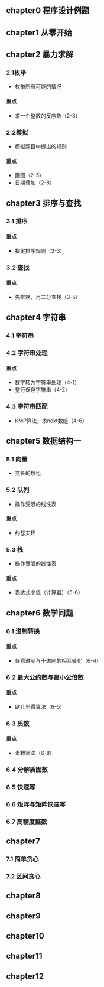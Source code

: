 
## chapter0 程序设计例题


## chapter1 从零开始


## chapter2 暴力求解
### 2.1枚举
- 枚举所有可能的情况
#### 重点
- 求一个整数的反序数（2-3）

### 2.2模拟
- 模拟题目中提出的规则
#### 重点
- 画图（2-5）
- 日期叠加（2-8）


## chapter3 排序与查找
### 3.1 排序
#### 重点
- 指定排序规则（3-3）

### 3.2 查找
#### 重点
- 先排序，再二分查找（3-5）

## chapter4 字符串
### 4.1 字符串

### 4.2 字符串处理
#### 重点
- 数字转为字符串处理（4-1）
- 整行保存字符串（4-2）

### 4.3 字符串匹配
- KMP算法，求next数组（4-6）

## chapter5 数据结构一
### 5.1 向量
- 变长的数组

### 5.2 队列
- 操作受限的线性表
#### 重点
- 约瑟夫环

### 5.3 栈
- 操作受限的线性表
#### 重点
- 表达式求值（计算器）（5-6）


## chapter6 数学问题
### 6.1 进制转换
#### 重点
- 任意进制与十进制的相互转化（6-4）

### 6.2 最大公约数与最小公倍数
#### 重点
- 欧几里得算法（6-5）

### 6.3 质数
#### 重点
- 素数筛法（6-8）

### 6.4 分解质因数


### 6.5 快速幂


### 6.6 矩阵与矩阵快速幂


### 6.7 高精度整数


## chapter7
### 7.1 简单贪心
### 7.2 区间贪心



## chapter8
## chapter9
## chapter10
## chapter11
## chapter12

